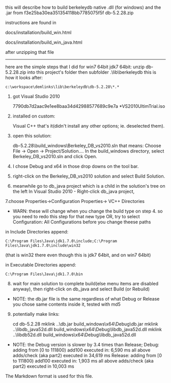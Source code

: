this will describe how to build berkeleydb native .dll (for windows) and the .jar
from f3e25ba30ea351354118bb7785075f5f  db-5.2.28.zip


instructions are found in
 
docs/installation/build_win.html

docs/installation/build_win_java.html

after unzipping that file

-------------------
here are the simple steps that I did for win7 64bit jdk7 64bit:
unzip db-5.2.28.zip into this project's folder then subfolder .\lib\berkeleydb
this is how it looks after:

	c:\workspace\demlinks\lib\berkeleydb\db-5.2.28\*.*

1. got Visual Studio 2010

	7790db7d2aac9e1ee8baa34d42988577689c9e7a *VS2010UltimTrial.iso

2. installed on custom:

	Visual C++
that's it(didn't install any other options; ie. deselected them). 

3. open this solution: 

	db-5.2.28\build_windows\Berkeley_DB_vs2010.sln
that means:
Choose File -> Open -> Project/Solution.... In the build_windows directory, select Berkeley_DB_vs2010.sln and click Open.

4. I chose Debug and x64 in those drop downs on the tool bar.

5. right-click on the Berkeley_DB_vs2010 solution and select Build Solution.

6. meanwhile go to db_java project which is a child in the solution's tree on the left
In Visual Studio 2010 - Right-click db_java project,

7.choose Properties->Configuration Properties-> VC++ Directories
* WARN: these will change when you change the build type on step 4. so you need to redo this step for that new type
OR, try to select Configuration: All Configurations before you change theese paths

in Include Directories append:

	C:\Program Files\Java\jdk1.7.0\include;C:\Program Files\Java\jdk1.7.0\include\win32

(that is win32 there even though this is jdk7 64bit, and on win7 64bit)

in Executable Directories append:

	C:\Program Files\Java\jdk1.7.0\bin



8. wait for main solution to complete build(else menu items are disabled anyway), then 
right-click on db_java and select Build (or Rebuild) 

* NOTE: the db.jar file is the same regardless of what Debug or Release you chose
same contents inside it, tested with md5

9. potentially make links:

	cd db-5.2.28
	mklink ..\db.jar build_windows\x64\Debug\db.jar
	mklink ..\libdb_java52d.dll build_windows\x64\Debug\libdb_java52d.dll
	mklink ..\libdb52d.dll build_windows\x64\Debug\libdb_java52d.dll



* NOTE: the Debug version is slower by 3.4 times than Release;
Debug:
	adding from [0 to 111800) add100 executed in: 6,590 ms
	all above adds/check (aka part2) executed in 34,619 ms
Release:
	adding from [0 to 111800) add100 executed in: 1,903 ms
	all above adds/check (aka part2) executed in 10,003 ms




The Markdown format is used for this file.